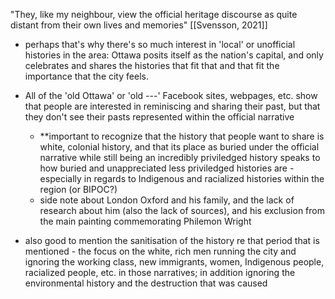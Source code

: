 "They, like my neighbour, view the official heritage discourse as quite distant from their own lives and memories" [[Svensson, 2021]]
- perhaps that's why there's so much interest in 'local' or unofficial histories in the area: Ottawa posits itself as the nation's capital, and only celebrates and shares the histories that fit that and that fit the importance that the city feels.
- All of the 'old Ottawa' or 'old ---'  Facebook sites, webpages, etc. show that people are interested in reminiscing and sharing their past, but that they don't see their pasts represented within the official narrative
	- **important to recognize that the history that people want to share is white, colonial history, and that its place as buried under the official narrative while still being an incredibly priviledged history speaks to how buried and unappreciated less priviledged histories are - especially in regards to Indigenous and racialized histories within the region (or BIPOC?)
	- side note about London Oxford and his family, and the lack of research about him (also the lack of sources), and his exclusion from the main painting commemorating Philemon Wright


- also good to mention the sanitisation of the history re that period that is mentioned - the focus on the white, rich men running the city and ignoring the working class, new immigrants, women, Indigenous people, racialized people, etc. in those narratives; in addition ignoring the environmental history and the destruction that was caused